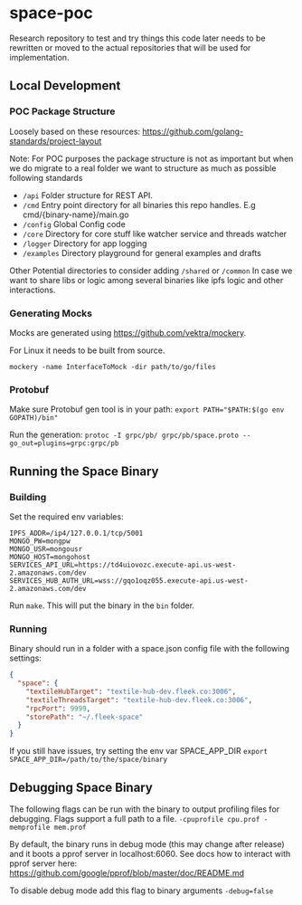 # space-poc


Research repository to test and try things
this code later needs to be rewritten or moved to the actual
repositories that will be used for implementation.


## Local Development

### POC Package Structure

Loosely based on these resources:
https://github.com/golang-standards/project-layout

Note: For POC purposes the package structure is not as important but when we do migrate to a real folder we want to
structure as much as possible following standards

* `/api` Folder structure for REST API.
* `/cmd` Entry point directory for all binaries this repo handles. E.g cmd/{binary-name}/main.go
* `/config` Global Config code
* `/core` Directory for core stuff like watcher service and threads watcher
* `/logger` Directory for app logging
* `/examples` Directory playground for general examples and drafts

Other Potential directories to consider adding
`/shared` or  `/common` In case we want to share libs or logic among several binaries like
ipfs logic and other interactions.

### Generating Mocks

Mocks are generated using https://github.com/vektra/mockery.

For Linux it needs to be built from source.

`mockery -name InterfaceToMock -dir path/to/go/files`

### Protobuf

Make sure Protobuf gen tool is in your path:
`export PATH="$PATH:$(go env GOPATH)/bin"`

Run the generation:
`protoc -I grpc/pb/ grpc/pb/space.proto --go_out=plugins=grpc:grpc/pb`


## Running the Space Binary

### Building

Set the required env variables:
```
IPFS_ADDR=/ip4/127.0.0.1/tcp/5001
MONGO_PW=mongpw
MONGO_USR=mongousr
MONGO_HOST=mongohost
SERVICES_API_URL=https://td4uiovozc.execute-api.us-west-2.amazonaws.com/dev
SERVICES_HUB_AUTH_URL=wss://gqo1oqz055.execute-api.us-west-2.amazonaws.com/dev
```

Run `make`. This will put the binary in the `bin` folder.

### Running

Binary should run in a folder with a space.json config file with the following settings:
```json
{
  "space": {
    "textileHubTarget": "textile-hub-dev.fleek.co:3006",
    "textileThreadsTarget": "textile-hub-dev.fleek.co:3006",
    "rpcPort": 9999,
    "storePath": "~/.fleek-space"
  }
}
```

If you still have issues, try setting the env var SPACE_APP_DIR
`export SPACE_APP_DIR=/path/to/the/space/binary`

## Debugging Space Binary
The following flags can be run with the binary to output profiling files for debugging.
Flags support a full path to a file.
`-cpuprofile cpu.prof -memprofile mem.prof`

By default, the binary runs in debug mode (this may change after release) and it boots a pprof
server in localhost:6060. See docs how to interact with pprof server here: https://github.com/google/pprof/blob/master/doc/README.md

To disable debug mode add this flag to binary arguments
`-debug=false`


